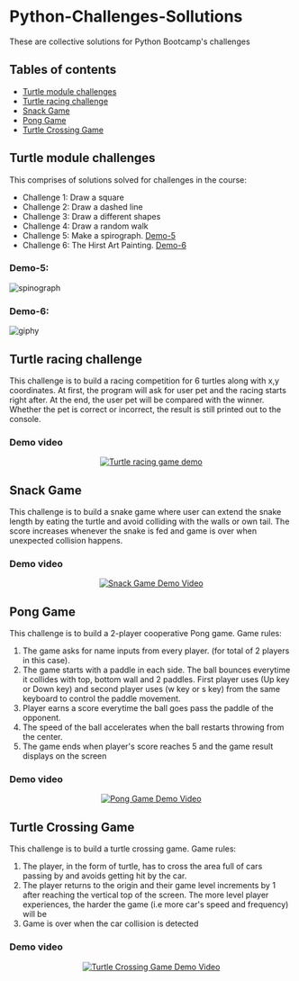 # Python-Challenges-Sollutions
These are collective solutions for Python Bootcamp's challenges

## Tables of contents 
* [Turtle module challenges](#turtle-module-challenges)
* [Turtle racing challenge](#turtle-racing-challenge)
* [Snack Game](#snack-game)
* [Pong Game](#pong-game)
* [Turtle Crossing Game](#turtle-crossing-game)

## Turtle module challenges  
This comprises of solutions solved for challenges in the course: 
  * Challenge 1: Draw a square
  * Challenge 2: Draw a dashed line
  * Challenge 3: Draw a different shapes
  * Challenge 4: Draw a random walk 
  * Challenge 5: Make a spirograph. [Demo-5](#demo-5)
  * Challenge 6: The Hirst Art Painting. [Demo-6](#demo-6)
 
 ### Demo-5:
 ![spinograph](https://user-images.githubusercontent.com/83873333/184083583-1245a67b-1e71-4d09-b8f0-8459a5446edc.gif)

 ### Demo-6:
 ![giphy](https://user-images.githubusercontent.com/83873333/183920552-e4a1ae33-f140-48f0-a8a1-173d9726cd9c.gif)
 
## Turtle racing challenge
This challenge is to build a racing competition for 6 turtles along with x,y coordinates. At first, the program will ask for user pet and the racing starts right after. At the end, the user pet will be compared with the winner. Whether the pet is correct or incorrect, the result is still printed out to the console.
### Demo video
<div align="center">

[![Turtle racing game demo](http://img.youtube.com/vi/JDmcX2FC5yg/0.jpg)](http://www.youtube.com/watch?v=JDmcX2FC5yg "Turtle racing game demo")

</div>

## Snack Game
This challenge is to build a snake game where user can extend the snake length by eating the turtle and avoid colliding with the walls or own tail. The score increases whenever the snake is fed and game is over when unexpected collision happens. 

### Demo video
<div align="center">

[![Snack Game Demo Video](http://img.youtube.com/vi/NFfajjzF4Gg/0.jpg)](http://www.youtube.com/watch?v=NFfajjzF4Gg "Snack Game Demo Video")

</div>


## Pong Game
This challenge is to build a 2-player cooperative Pong game. Game rules: 
1. The game asks for name inputs from every player. (for total of 2 players in this case).
1. The game starts with a paddle in each side. The ball bounces everytime it collides with top, bottom wall and 2 paddles. First player uses (Up key or Down key) and second player uses (w key or s key) from the same keyboard to control the paddle movement.
1. Player earns a score everytime the ball goes pass the paddle of the opponent.
1. The speed of the ball accelerates when the ball restarts throwing from the center.
1. The game ends when player's score reaches 5 and the game result displays on the screen

### Demo video
<div align="center">

[![Pong Game Demo Video](http://img.youtube.com/vi/eQUPIrqnlVc/0.jpg)](http://www.youtube.com/watch?v=eQUPIrqnlVc "Pong Game Demo Video")

</div>

## Turtle Crossing Game
This challenge is to build a turtle crossing game. Game rules: 
1. The player, in the form of turtle, has to cross the area full of cars passing by and avoids getting hit by the car. 
1. The player returns to the origin and their game level increments by 1 after reaching the vertical top of the screen. The more level player experiences, the harder the game (i.e more car's speed and frequency) will be
1. Game is over when the car collision is detected

### Demo video
<div align="center">

[![Turtle Crossing Game Demo Video](http://img.youtube.com/vi/HrnfhqrnMhI/0.jpg)](http://www.youtube.com/watch?v=HrnfhqrnMhI "Turtle Crossing Game Demo Video")

</div>
